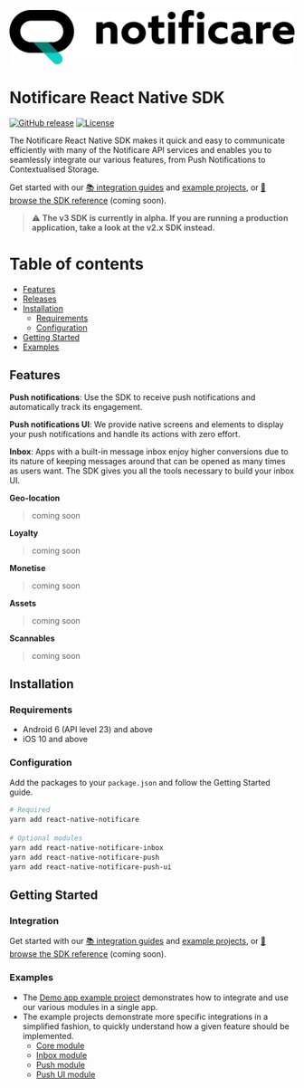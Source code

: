 [<img src="https://raw.githubusercontent.com/notificare/notificare-sdk-react-native/main/assets/logo.png"/>](https://notificare.com)

# Notificare React Native SDK

[![GitHub release](https://img.shields.io/github/v/release/notificare/notificare-sdk-react-native?include_prereleases)](https://github.com/notificare/notificare-sdk-react-native/releases)
[![License](https://img.shields.io/github/license/notificare/notificare-sdk-react-native)](https://github.com/notificare/notificare-sdk-react-native/blob/main/LICENSE)

The Notificare React Native SDK makes it quick and easy to communicate efficiently with many of the Notificare API services and enables you to seamlessly integrate our various features, from Push Notifications to Contextualised Storage.

Get started with our [📚 integration guides](https://docs.notifica.re/sdk/v3/react-native/setup) and [example projects](#examples), or [📘 browse the SDK reference]() (coming soon).


> :warning: **The v3 SDK is currently in alpha. If you are running a production application, take a look at the v2.x SDK instead.**


Table of contents
=================

* [Features](#features)
* [Releases](#releases)
* [Installation](#installation)
  * [Requirements](#requirements)
  * [Configuration](#configuration)
* [Getting Started](#getting-started)
* [Examples](#examples)


## Features

**Push notifications**: Use the SDK to receive push notifications and automatically track its engagement.

**Push notifications UI**: We provide native screens and elements to display your push notifications and handle its actions with zero effort.

**Inbox**: Apps with a built-in message inbox enjoy higher conversions due to its nature of keeping messages around that can be opened as many times as users want. The SDK gives you all the tools necessary to build your inbox UI.

**Geo-location**
> coming soon

**Loyalty**
> coming soon

**Monetise**
> coming soon

**Assets**
> coming soon

**Scannables**
> coming soon


## Installation

### Requirements

* Android 6 (API level 23) and above
* iOS 10 and above

### Configuration

Add the packages to your `package.json` and follow the Getting Started guide.

```bash
# Required
yarn add react-native-notificare

# Optional modules
yarn add react-native-notificare-inbox
yarn add react-native-notificare-push
yarn add react-native-notificare-push-ui
```

## Getting Started

### Integration
Get started with our [📚 integration guides](https://docs.notifica.re/sdk/v3/react-native/setup) and [example projects](#examples), or [📘 browse the SDK reference]() (coming soon).


### Examples
- The [Demo app example project](https://github.com/Notificare/notificare-demo-react-native) demonstrates how to integrate and use our various modules in a single app.
- The example projects demonstrate more specific integrations in a simplified fashion, to quickly understand how a given feature should be implemented.
    - [Core module](https://github.com/Notificare/notificare-sdk-react-native/tree/main/notificare/example)
    - [Inbox module](https://github.com/Notificare/notificare-sdk-react-native/tree/main/notificare-inbox/example)
    - [Push module](https://github.com/Notificare/notificare-sdk-react-native/tree/main/notificare-push/example)
    - [Push UI module](https://github.com/Notificare/notificare-sdk-react-native/tree/main/notificare-push-ui/example)
